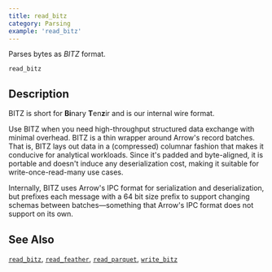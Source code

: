 ```yaml
---
title: read_bitz
category: Parsing
example: 'read_bitz'
---
```

Parses bytes as *BITZ* format.

```tql
read_bitz
```

## Description

BITZ is short for **Bi**nary **T**en**z**ir and is our internal wire format.

Use BITZ when you need high-throughput structured data exchange with minimal
overhead. BITZ is a thin wrapper around Arrow's record batches. That is, BITZ
lays out data in a (compressed) columnar fashion that makes it conducive for
analytical workloads. Since it's padded and byte-aligned, it is portable and
doesn't induce any deserialization cost, making it suitable for
write-once-read-many use cases.

Internally, BITZ uses Arrow's IPC format for serialization and deserialization,
but prefixes each message with a 64 bit size prefix to support changing schemas
between batches—something that Arrow's IPC format does not support on its own.

## See Also

[`read_bitz`](/reference/operators/read_bitz),
[`read_feather`](/reference/operators/write_feather),
[`read_parquet`](/reference/operators/write_parquet),
[`write_bitz`](/reference/operators/write_bitz)
